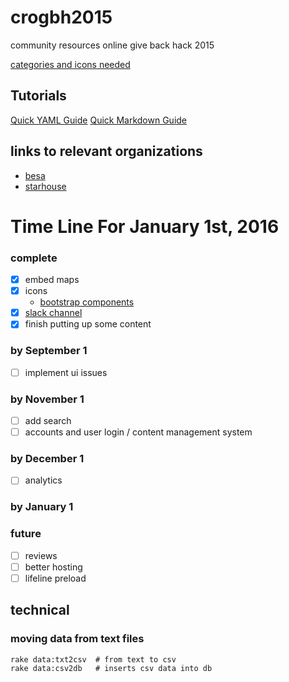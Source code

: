 # crogbh2015
community resources online give back hack 2015

[categories and icons needed](notes/categories.md)

## Tutorials
[Quick YAML Guide](guides/yaml.md)
[Quick Markdown Guide](guides/markdown.md)

## links to relevant organizations
- [besa](http://www.givebesa.org/)
- [starhouse](http://www.osustarhouse.com/About/Mission-and-Vision.aspx)

# Time Line For January 1st, 2016

### complete
- [x] embed maps
- [x] icons
  - [bootstrap components](http://getbootstrap.com/components/)
- [x] [slack channel](https://onesourcecommunity.slack.com/messages/general/)
- [x] finish putting up some content

### by September 1
- [ ] implement ui issues

### by November 1
- [ ] add search
- [ ] accounts and user login / content management system

### by December 1
- [ ] analytics

### by January 1

### future
- [ ] reviews
- [ ] better hosting
- [ ] lifeline preload

## technical
### moving data from text files
```
rake data:txt2csv  # from text to csv
rake data:csv2db   # inserts csv data into db
```
